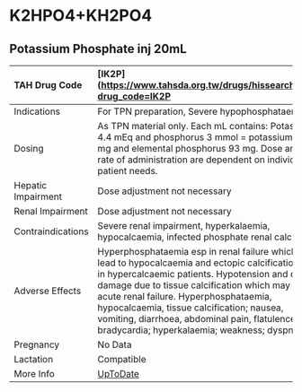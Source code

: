 # K2HPO4+KH2PO4

## Potassium Phosphate inj 20mL

| TAH Drug Code      | [IK2P](https://www.tahsda.org.tw/drugs/hissearch.php?drug_code=IK2P                                                                                                                                                                                                                                                                                                                               |
|:-------------------|:--------------------------------------------------------------------------------------------------------------------------------------------------------------------------------------------------------------------------------------------------------------------------------------------------------------------------------------------------------------------------------------------------|
| Indications        | For TPN preparation, Severe hypophosphataemia.                                                                                                                                                                                                                                                                                                                                                    |
| Dosing             | As TPN material only. Each mL contains: Potassium 4.4 mEq and phosphorus 3 mmol = potassium 170 mg and elemental phosphorus 93 mg. Dose and rate of administration are dependent on individual patient needs.                                                                                                                                                                                     |
| Hepatic Impairment | Dose adjustment not necessary                                                                                                                                                                                                                                                                                                                                                                     |
| Renal Impairment   | Dose adjustment not necessary                                                                                                                                                                                                                                                                                                                                                                     |
| Contraindications  | Severe renal impairment, hyperkalaemia, hypocalcaemia, infected phosphate renal calculi.                                                                                                                                                                                                                                                                                                          |
| Adverse Effects    | Hyperphosphataemia esp in renal failure which may lead to hypocalcaemia and ectopic calcification esp in hypercalcaemic patients. Hypotension and organ damage due to tissue calcification which may cause acute renal failure. Hyperphosphataemia, hypocalcaemia, tissue calcification; nausea, vomiting, diarrhoea, abdominal pain, flatulence; bradycardia; hyperkalaemia; weakness; dyspnoea. |
| Pregnancy          | No Data                                                                                                                                                                                                                                                                                                                                                                                           |
| Lactation          | Compatible                                                                                                                                                                                                                                                                                                                                                                                        |
| More Info          | [UpToDate](https://www.uptodate.com/contents/k2hpo4+kh2po4-drug-information)                                                                                                                                                                                                                                                                                                                      |

